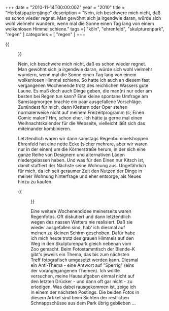 +++
date = "2010-11-14T00:00:00Z"
year = "2010"
title = "Herbstspaziergänge"
description = "Nein, ich beschwere mich nicht, daß es schon wieder regnet. Man gewöhnt sich ja irgendwie daran, würde sich wohl vielmehr wundern, wenn mal die Sonne einen Tag lang von einem wolkenlosen Himmel schiene."
tags =[ "köln", "ehrenfeld", "skulpturenpark", "regen" ]
categories = [ "regen" ]
+++

{{<figure src="/images/2010/20101114-154633-033.png" title="Herbstlaub">}}

Nein, ich beschwere mich nicht, daß es schon wieder regnet. Man gewöhnt sich ja irgendwie daran, würde sich wohl vielmehr wundern, wenn mal die Sonne einen Tag lang von einem wolkenlosen Himmel schiene. So hatte ich auch an diesem fast vergangenen Wochenende trotz des reichlichen Wassers gute Laune. Es muß doch auch Dinge geben, die man(n) nur oder am besten bei Regen tun kann? Eine kleine spontane Umfrage am Samstagmorgen brachte ein paar ausgefallene Vorschläge. Zumindest für mich, denn Klettern oder Oper stehen normalerweise nicht auf meinem Freizeitprogramm (c; Einen Comic malen? Hm, schon eher. Ich hätte ja gerne mal einen Weihnachtskalender für die Webseite, vielleicht läßt sich das miteinander kombinieren.

Letztendlich waren wir dann samstags Regenbummelshoppen. Ehrenfeld hat eine nette Ecke (sicher mehrere, aber wir waren nur in der einen) um die Körnerstraße herum, in der sich eine ganze Reihe von Designern und alternativen Läden niedergelassen haben. Und was für den Einen nur Kitsch ist, damit staffiert der Nächste seine Wohnung aus. Ungefährlich für mich, da ich seit geraumer Zeit den Nutzen der Dinge in meiner Wohnung hinterfrage und eher entsorge, als Neues hinzu zu kaufen.

{{<figure src="/images/2010/20101114-154230-030.png" title="Bogen">}}

Eine weitere Wochenendidee meinerseits waren Regenfotos. Oft diskutiert und dann letztendlich wegen des nassen Wetters nie realisiert. Daß sie wieder ausgefallen sind, hab' ich diesmal auf meinen zu kleinen Schirm geschoben. Dafür habe ich mich heute trotz des grauen Himmels auf den Weg in den Skulpturenpark gleich nebenan vom Zoo gemacht. Beim Fotostammtisch der Blende-K gibt's jeweils ein Thema, das bis zum nächsten Treff fotografisch umgesetzt werden kann. Diesmal ein Anti-Thema - eine Antwort auf "Sperrig" (eins der vorangegangenen Themen). Ich wollte versuchen, meine Hausaufgaben einmal nicht auf den letzten Drücker - und dann oft gar nicht - zu erledigen. Was dabei rausgekommen ist, zeige ich in einem der nächsten Postings. Die beiden Fotos in diesem Artikel sind beim Sichten der restlichen Schnappschüsse aus dem Park übrig geblieben ...
